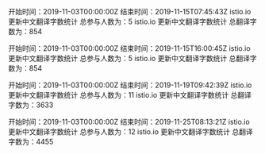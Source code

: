 

开始时间：2019-11-03T00:00:00Z  结束时间：2019-11-15T07:45:43Z
 istio.io 更新中文翻译字数统计 总参与人数为：5
 istio.io 更新中文翻译字数统计 总翻译字数为：854

开始时间：2019-11-03T00:00:00Z  结束时间：2019-11-15T16:00:45Z
 istio.io 更新中文翻译字数统计 总参与人数为：5
 istio.io 更新中文翻译字数统计 总翻译字数为：854

开始时间：2019-11-03T00:00:00Z  结束时间：2019-11-19T09:42:39Z
 istio.io 更新中文翻译字数统计 总参与人数为：11
 istio.io 更新中文翻译字数统计 总翻译字数为：3633

开始时间：2019-11-03T00:00:00Z  结束时间：2019-11-25T08:13:21Z
 istio.io 更新中文翻译字数统计 总参与人数为：12
 istio.io 更新中文翻译字数统计 总翻译字数为：4455